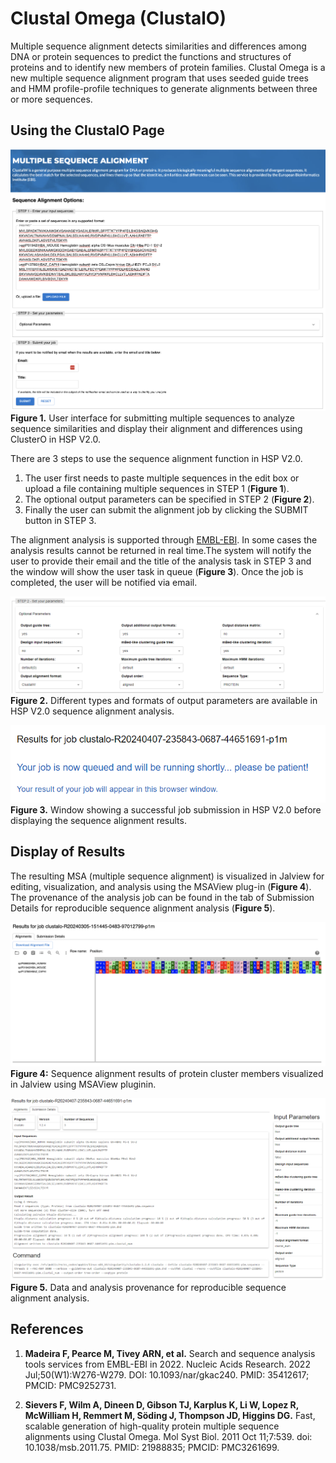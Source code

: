 # Clustal Omega (ClustalO)

Multiple sequence alignment detects similarities and differences among DNA or protein sequences to predict the functions and structures of proteins and to identify new members of protein families. Clustal Omega is a new multiple sequence alignment program that uses seeded guide trees and HMM profile-profile techniques to generate alignments between three or more sequences.

## Using the ClustalO Page

![Multiple Sequence Alignment](./img/multiple-sequence-alignment/multiple-sequence-alignment.png)
<br>
**Figure 1.** User interface for submitting multiple sequences to analyze sequence similarities and display their alignment and differences using ClusterO in HSP V2.0.

There are 3 steps to use the sequence alignment function in HSP V2.0.

1. The user first needs to paste multiple sequences in the edit box or upload a file containing multiple sequences in STEP 1 (**Figure 1**).
2. The optional output parameters can be specified in STEP 2 (**Figure 2**).
3. Finally the user can submit the alignment job by clicking the SUBMIT button in STEP 3.

The alignment analysis is supported through [EMBL-EBI](https://www.ebi.ac.uk/jdispatcher/msa/clustalo). In some cases the analysis results cannot be returned in real time.The system will notify the user to provide their email and the title of the analysis task in STEP 3 and the window will show the user task in queue (**Figure 3**). Once the job is completed, the user will be notified via email.

![Multiple Sequence Alignment Params](./img//multiple-sequence-alignment//multiple-sequence-alignment-params.png)
<br>
**Figure 2.** Different types and formats of output parameters are available in HSP V2.0 sequence alignment analysis.

![Multiple Sequence Alignment Submission](./img//multiple-sequence-alignment/multiple-sequence-alignment-submission.png)
<br>
**Figure 3.** Window showing a successful job submission in HSP V2.0 before displaying the sequence alignment results.

## Display of Results

The resulting MSA (multiple sequence alignment) is visualized in Jalview for editing, visualization, and analysis using the MSAView plug-in (**Figure 4**). The provenance of the analysis job can be found in the tab of Submission Details for reproducible sequence alignment analysis (**Figure 5**).

![Multiple Sequence Alignment Results](./img/multiple-sequence-alignment/multiple-sequence-alignment-results.png)
<br>
**Figure 4:** Sequence alignment results of protein cluster members visualized in Jalview using MSAView pluginin.

![Multiple Sequence Alignment Results](./img/multiple-sequence-alignment/multiple-sequence-alignment-params-result-details.png)
<br>
**Figure 5.** Data and analysis provenance for reproducible sequence alignment analysis.

## References

1.  **Madeira F, Pearce M, Tivey ARN, et al.** Search and sequence analysis tools services from EMBL-EBI in 2022. Nucleic Acids Research. 2022 Jul;50(W1):W276-W279. DOI: 10.1093/nar/gkac240. PMID: 35412617; PMCID: PMC9252731.

2.  **Sievers F, Wilm A, Dineen D, Gibson TJ, Karplus K, Li W, Lopez R, McWilliam H, Remmert M, Söding J, Thompson JD, Higgins DG.** Fast, scalable generation of high-quality protein multiple sequence alignments using Clustal Omega. Mol Syst Biol. 2011 Oct 11;7:539. doi: 10.1038/msb.2011.75. PMID: 21988835; PMCID: PMC3261699.
